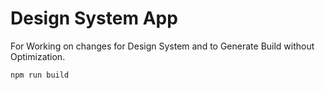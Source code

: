 # Design System App

For Working on changes for Design System and to Generate Build without Optimization.

```bash
npm run build
```
